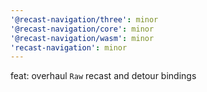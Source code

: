```yaml
---
'@recast-navigation/three': minor
'@recast-navigation/core': minor
'@recast-navigation/wasm': minor
'recast-navigation': minor
---
```


feat: overhaul `Raw` recast and detour bindings

